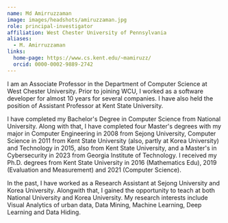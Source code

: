 ```yaml
---
name: Md Amirruzzaman
image: images/headshots/amiruzzaman.jpg
role: principal-investigator
affiliation: West Chester University of Pennsylvania
aliases:
  - M. Amirruzzaman
links:
  home-page: https://www.cs.kent.edu/~mamiruzz/
  orcid: 0000-0002-9889-2742
---
```


I am an Associate Professor in the Department of Computer Science at West Chester University. Prior to joining WCU, I worked as a software developer for almost 10 years for several companies. I have also held the position of Assistant Professor at Kent State University.

I have completed my Bachelor's Degree in Computer Science from National University. Along with that, I have completed four Master's degrees with my major in Computer Engineering in 2008 from Sejong University, Computer Science in 2011 from Kent State University (also, partly at Korea University) and Technology in 2015, also from Kent State University, and a Master's in Cybersecurity in 2023 from Georgia Institute of Technology. I received my Ph.D. degrees from Kent State University in 2016 (Mathematics Edu), 2019 (Evaluation and Measurement) and 2021 (Computer Science).

In the past, I have worked as a Research Assistant at Sejong University and Korea University. Alongwith that, I gained the opportunity to teach at both National University and Korea University. My research interests include Visual Analytics of urban data, Data Mining, Machine Learning, Deep Learning and Data Hiding.